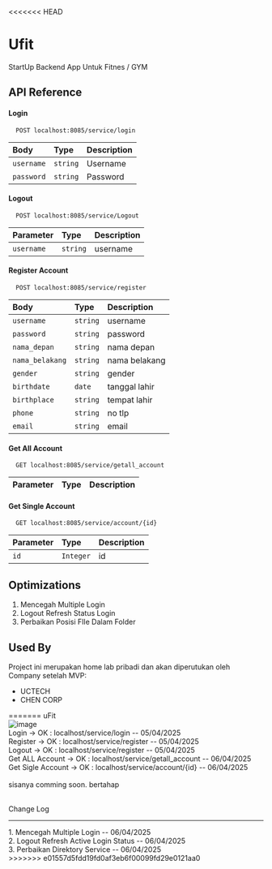 <<<<<<< HEAD

# Ufit

StartUp Backend App Untuk Fitnes / GYM


## API Reference

#### Login

```http
  POST localhost:8085/service/login
```

| Body | Type     | Description                |
| :-------- | :------- | :------------------------- |
| `username` | `string` | Username |
| `password` | `string` | Password |

#### Logout

```http
  POST localhost:8085/service/Logout
```

| Parameter | Type     | Description                       |
| :-------- | :------- | :-------------------------------- |
| `username`      | `string` | username |

#### Register Account

```http
  POST localhost:8085/service/register
```

| Body | Type     | Description                       |
| :-------- | :------- | :-------------------------------- |
| `username`      | `string` | username |
| `password`      | `string` | password |
| `nama_depan`      | `string` | nama depan |
| `nama_belakang`      | `string` | nama belakang |
| `gender`      | `string` | gender |
| `birthdate`      | `date` | tanggal lahir |
| `birthplace`      | `string` | tempat lahir |
| `phone`      | `string` | no tlp |
| `email`      | `string` | email |

#### Get All Account

```http
  GET localhost:8085/service/getall_account
```

| Parameter | Type     | Description                       |
| :-------- | :------- | :-------------------------------- |


#### Get Single Account

```http
  GET localhost:8085/service/account/{id}
```

| Parameter | Type     | Description                       |
| :-------- | :------- | :-------------------------------- |
| `id`      | `Integer` | id |



## Optimizations

1. Mencegah Multiple Login
2. Logout Refresh Status Login
3. Perbaikan Posisi FIle Dalam Folder



## Used By

Project ini merupakan home lab pribadi dan akan diperutukan oleh Company setelah MVP:

- UCTECH
- CHEN CORP

=======
uFit <br>
![image](https://github.com/user-attachments/assets/72f07489-a229-4571-9015-4213b1af9d14)
<br>
Login -> OK : localhost/service/login -- 05/04/2025<br> 
Register -> OK : localhost/service/register -- 05/04/2025<br>
Logout -> OK : localhost/service/register -- 05/04/2025<br>
Get ALL Account -> OK : localhost/service/getall_account -- 06/04/2025<br>
Get Sigle Account -> OK : localhost/service/account/{id} -- 06/04/2025<br>
<br>
sisanya comming soon. bertahap<br>

<br>
Change Log <br>
<hr>
1. Mencegah Multiple Login -- 06/04/2025 <br>
2. Logout Refresh Active Login Status -- 06/04/2025 <br>
3. Perbaikan Direktory Service -- 06/04/2025 <br>
>>>>>>> e01557d5fdd19fd0af3eb6f00099fd29e0121aa0

